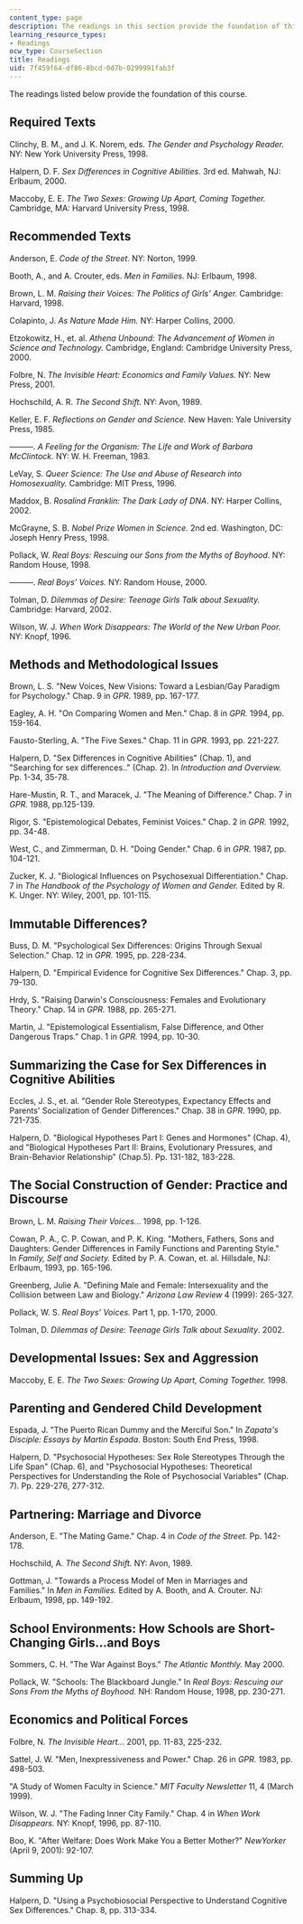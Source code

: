 ```yaml
---
content_type: page
description: The readings in this section provide the foundation of this course.
learning_resource_types:
- Readings
ocw_type: CourseSection
title: Readings
uid: 7f459f64-df86-8bcd-0d7b-0299991fab3f
---
```


The readings listed below provide the foundation of this course.

Required Texts
--------------

Clinchy, B. M., and J. K. Norem, eds. _The Gender and Psychology Reader._ NY: New York University Press, 1998.

Halpern, D. F. _Sex Differences in Cognitive Abilities._ 3rd ed. Mahwah, NJ: Erlbaum, 2000.

Maccoby, E. E. _The Two Sexes: Growing Up Apart, Coming Together._ Cambridge, MA: Harvard University Press, 1998.

Recommended Texts
-----------------

Anderson, E. _Code of the Street_. NY: Norton, 1999.

Booth, A., and A. Crouter, eds. _Men in Families._ NJ: Erlbaum, 1998.

Brown, L. M. _Raising their Voices: The Politics of Girls' Anger._ Cambridge: Harvard, 1998.

Colapinto, J. _As Nature Made Him._ NY: Harper Collins, 2000.

Etzokowitz, H., et. al. _Athena Unbound: The Advancement of Women in Science and Technology._ Cambridge, England: Cambridge University Press, 2000.

Folbre, N. _The Invisible Heart: Economics and Family Values._ NY: New Press, 2001.

Hochschild, A. R. _The Second Shift._ NY: Avon, 1989.

Keller, E. F. _Reflections on Gender and Science._ New Haven: Yale University Press, 1985.

———. _A Feeling for the Organism: The Life and Work of Barbara McClintock._ NY: W. H. Freeman, 1983.

LeVay, S. _Queer Science: The Use and Abuse of Research into Homosexuality._ Cambridge: MIT Press, 1996.

Maddox, B. _Rosalind Franklin: The Dark Lady of DNA_. NY: Harper Collins, 2002.

McGrayne, S. B. _Nobel Prize Women in Science._ 2nd ed. Washington, DC: Joseph Henry Press, 1998.

Pollack, W. _Real Boys: Rescuing our Sons from the Myths of Boyhood._ NY: Random House, 1998.

———. _Real Boys' Voices._ NY: Random House, 2000.

Tolman, D. _Dilemmas of Desire: Teenage Girls Talk about Sexuality._ Cambridge: Harvard, 2002.

Wilson, W. J. _When Work Disappears: The World of the New Urban Poor._ NY: Knopf, 1996.

Methods and Methodological Issues
---------------------------------

Brown, L. S. "New Voices, New Visions: Toward a Lesbian/Gay Paradigm for Psychology." Chap. 9 in _GPR._ 1989, pp. 167-177.

Eagley, A. H. "On Comparing Women and Men." Chap. 8 in _GPR._ 1994, pp. 159-164.

Fausto-Sterling, A. "The Five Sexes." Chap. 11 in _GPR._ 1993, pp. 221-227.

Halpern, D. "Sex Differences in Cognitive Abilities" (Chap. 1), and "Searching for sex differences.." (Chap. 2). In _Introduction and Overview._ Pp. 1-34, 35-78.

Hare-Mustin, R. T., and Maracek, J. "The Meaning of Difference." Chap. 7 in _GPR._ 1988, pp.125-139.

Rigor, S. "Epistemological Debates, Feminist Voices." Chap. 2 in _GPR._ 1992, pp. 34-48.

West, C., and Zimmerman, D. H. "Doing Gender." Chap. 6 in _GPR._ 1987, pp. 104-121.

Zucker, K. J. "Biological Influences on Psychosexual Differentiation." Chap. 7 in _The Handbook of the Psychology of Women and Gender._ Edited by R. K. Unger. NY: Wiley, 2001, pp. 101-115.

Immutable Differences?
----------------------

Buss, D. M. "Psychological Sex Differences: Origins Through Sexual Selection." Chap. 12 in _GPR._ 1995, pp. 228-234.

Halpern, D. "Empirical Evidence for Cognitive Sex Differences." Chap. 3, pp. 79-130.

Hrdy, S. "Raising Darwin's Consciousness: Females and Evolutionary Theory." Chap. 14 in _GPR._ 1988, pp. 265-271.

Martin, J. "Epistemological Essentialism, False Difference, and Other Dangerous Traps." Chap. 1 in _GPR._ 1994, pp. 10-30.

Summarizing the Case for Sex Differences in Cognitive Abilities
---------------------------------------------------------------

Eccles, J. S., et. al. "Gender Role Stereotypes, Expectancy Effects and Parents' Socialization of Gender Differences." Chap. 38 in _GPR._ 1990, pp. 721-735.

Halpern, D. "Biological Hypotheses Part I: Genes and Hormones" (Chap. 4), and "Biological Hypotheses Part II: Brains, Evolutionary Pressures, and Brain-Behavior Relationship" (Chap.5). Pp. 131-182, 183-228.

The Social Construction of Gender: Practice and Discourse
---------------------------------------------------------

Brown, L. M. _Raising Their Voices._.. 1998, pp. 1-126.

Cowan, P. A., C. P. Cowan, and P. K. King. "Mothers, Fathers, Sons and Daughters: Gender Differences in Family Functions and Parenting Style." In _Family, Self and Society._ Edited by P. A. Cowan, et. al. Hillsdale, NJ: Erlbaum, 1993, pp. 165-196.

Greenberg, Julie A. "Defining Male and Female: Intersexuality and the Collision between Law and Biology." _Arizona Law Review_ 4 (1999): 265-327.

Pollack, W. S. _Real Boys' Voices._ Part 1, pp. 1-170, 2000.

Tolman, D. _Dilemmas of Desire: Teenage Girls Talk about Sexuality_. 2002.

Developmental Issues: Sex and Aggression
----------------------------------------

Maccoby, E. E. _The Two Sexes: Growing Up Apart, Coming Together._ 1998.

Parenting and Gendered Child Development
----------------------------------------

Espada, J. "The Puerto Rican Dummy and the Merciful Son." In _Zapata's Disciple: Essays by Martin Espada_. Boston: South End Press, 1998.

Halpern, D. "Psychosocial Hypotheses: Sex Role Stereotypes Through the Life Span" (Chap. 6), and "Psychosocial Hypotheses: Theoretical Perspectives for Understanding the Role of Psychosocial Variables" (Chap. 7). Pp. 229-276, 277-312.

Partnering: Marriage and Divorce
--------------------------------

Anderson, E. "The Mating Game." Chap. 4 in _Code of the Street._ Pp. 142-178.

Hochschild, A. _The Second Shift._ NY: Avon, 1989.

Gottman, J. "Towards a Process Model of Men in Marriages and Families." In _Men in Families._ Edited by A. Booth, and A. Crouter. NJ: Erlbaum, 1998, pp. 149-192.

School Environments: How Schools are Short-Changing Girls...and Boys
--------------------------------------------------------------------

Sommers, C. H. "The War Against Boys." _The Atlantic Monthly._ May 2000.

Pollack, W. "Schools: The Blackboard Jungle." In _Real Boys: Rescuing our Sons From the Myths of Boyhood._ NH: Random House, 1998, pp. 230-271.

Economics and Political Forces
------------------------------

Folbre, N. _The Invisible Heart..._ 2001, pp. 11-83, 225-232.

Sattel, J. W. "Men, Inexpressiveness and Power." Chap. 26 in _GPR._ 1983, pp. 498-503.

"A Study of Women Faculty in Science." _MIT Faculty Newsletter_ 11, 4 (March 1999).

Wilson, W. J. "The Fading Inner City Family." Chap. 4 in _When Work Disappears._ NY: Knopf, 1996, pp. 87-110.

Boo, K. "After Welfare: Does Work Make You a Better Mother?" _NewYorker_ (April 9, 2001): 92-107.

Summing Up
----------

Halpern, D. "Using a Psychobiosocial Perspective to Understand Cognitive Sex Differences." Chap. 8, pp. 313-334.
